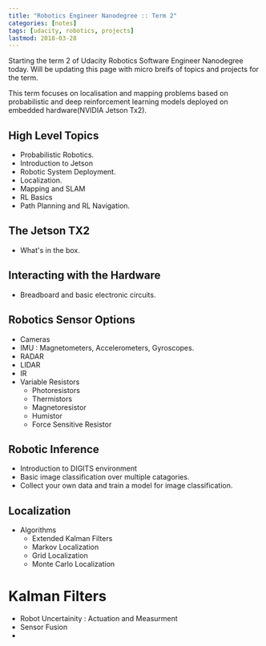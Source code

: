 ```yaml
---
title: "Robotics Engineer Nanodegree :: Term 2"
categories: [notes]
tags: [udacity, robotics, projects]
lastmod: 2018-03-28
---
```


Starting the term 2 of Udacity Robotics Software Engineer Nanodegree today. 
Will be updating this page with micro breifs of topics and projects for the term.   

This term focuses on localisation and mapping problems based on probabilistic and deep reinforcement learning models deployed on embedded hardware(NVIDIA Jetson Tx2).   

## High Level Topics
* Probabilistic Robotics.
* Introduction to Jetson
* Robotic System Deployment.
* Localization.
* Mapping and SLAM
* RL Basics
* Path Planning and RL Navigation.

## The Jetson TX2
* What's in the box.

## Interacting with the Hardware
* Breadboard and basic electronic circuits.

## Robotics Sensor Options
* Cameras
* IMU : Magnetometers, Accelerometers, Gyroscopes.
* RADAR
* LIDAR
* IR
* Variable Resistors
    * Photoresistors
    * Thermistors
    * Magnetoresistor
    * Humistor
    * Force Sensitive Resistor

## Robotic Inference
* Introduction to DIGITS environment
* Basic image classification over multiple catagories.
* Collect your own data and train a model for image classification.

## Localization
* Algorithms
    * Extended Kalman Filters
    * Markov Localization
    * Grid Localization
    * Monte Carlo Localization

# Kalman Filters
* Robot Uncertainity : Actuation and Measurment
* Sensor Fusion
* 





